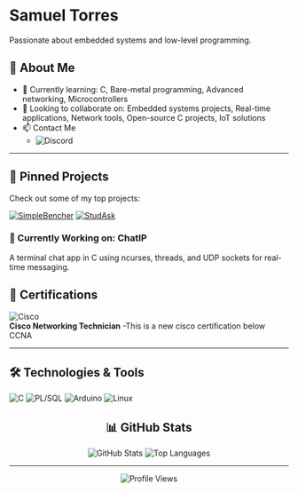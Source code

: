 

# Samuel Torres

Passionate about embedded systems and low-level programming.


## 🚀 About Me
- 🌱 Currently learning: C, Bare-metal programming, Advanced networking, Microcontrollers 
- 🎯 Looking to collaborate on: Embedded systems projects, Real-time applications, Network tools, Open-source C projects, IoT solutions  
- 📫 Contact Me
    - ![Discord](https://img.shields.io/badge/Arqes-7289DA?style=for-the-badge&logo=discord&logoColor=white)
---
## 📌 Pinned Projects

Check out some of my top projects:

[![SimpleBencher](https://github-readme-stats.vercel.app/api/pin/?username=arqes-0&repo=SimpleBencher&theme=radical)](https://github.com/arqes-0/SimpleBencher)  [![StudAsk](https://github-readme-stats.vercel.app/api/pin/?username=arqes-0&repo=StudAsk&theme=radical)](https://github.com/arqes-0/StudAsk)  
### 🚧 Currently Working on: ChatIP  
A terminal chat app in C using ncurses, threads, and UDP sockets for real-time messaging.


## 📜 Certifications

![Cisco](https://img.shields.io/badge/Cisco%20CSST-1BA0D7?style=for-the-badge&logo=cisco&logoColor=white)  
**Cisco Networking Technician**  -This is a new cisco certification below CCNA

---

## 🛠️ Technologies & Tools

![C](https://img.shields.io/badge/C-000?&logo=c&logoColor=white)  ![PL/SQL](https://img.shields.io/badge/PL%2FSQL-000?&logo=oracle&logoColor=white)   ![Arduino](https://img.shields.io/badge/Arduino-00979D?style=flat&logo=arduino&logoColor=white)  ![Linux](https://img.shields.io/badge/Linux-FCC624?style=flat&logo=linux&logoColor=black) 

<div align="center">
  
## 📊 GitHub Stats

![GitHub Stats](https://github-readme-stats.vercel.app/api?username=arqes-0&show_icons=true&theme=radical)  ![Top Languages](https://github-readme-stats.vercel.app/api/top-langs/?username=arqes-0&layout=compact&theme=radical)  

---

![Profile Views](https://komarev.com/ghpvc/?username=arqes-0&color=blue)
</div>
